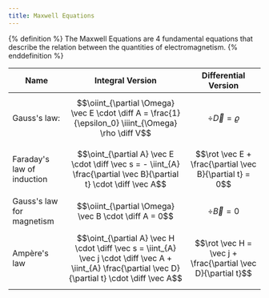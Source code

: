 ```yaml
---
title: Maxwell Equations
---
```


{% definition %}
The Maxwell Equations are 4 fundamental equations that describe the relation between the quantities of electromagnetism.
{% enddefinition %}

| Name | Integral Version | Differential Version |
|---|---|---|
| Gauss's law: | $$\oiint_{\partial \Omega} \vec E \cdot \diff A = \frac{1}{\epsilon_0} \iiint_{\Omega} \rho \diff V$$  | $$\div \vec D = \varrho$$ |
| Faraday's law of induction | $$\oint_{\partial A} \vec E \cdot \diff \vec s = - \iint_{A} \frac{\partial \vec B}{\partial t} \cdot \diff \vec A$$ |  $$\rot \vec E + \frac{\partial \vec B}{\partial t} = 0$$ |
| Gauss's law for magnetism | $$\oiint_{\partial \Omega} \vec B \cdot \diff A = 0$$ | $$\div \vec B = 0$$ |
| Ampère's law | $$\oint_{\partial A} \vec H \cdot \diff \vec s = \iint_{A} \vec j \cdot \diff \vec A + \iint_{A} \frac{\partial \vec D}{\partial t} \cdot \diff \vec A$$ | $$\rot \vec H = \vec j + \frac{\partial \vec D}{\partial t}$$ |
